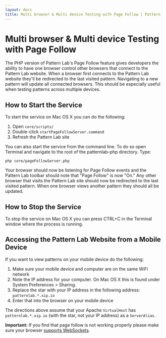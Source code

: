 ```yaml
---
layout: docs
title: Multi browser & Multi device Testing with Page Follow | Pattern Lab
---
```


# Multi browser & Multi device Testing with Page Follow
The PHP version of Pattern Lab's Page Follow feature gives developers the ability to have one browser control other browsers that connect to the Pattern Lab website. When a browser first connects to the Pattern Lab website they'll be redirected to the last visited pattern. Navigating to a new pattern will update all connected browsers. This should be especially useful when testing patterns across multiple devices.

## How to Start the Service

To start the service on Mac OS X you can do the following:

1. Open `core/scripts/`
2. Double-click `startPageFollowServer.command`
3. Refresh the Pattern Lab site

You can also start the service from the command line. To do so open Terminal and navigate to the root of the patternlab-php directory. Type:

    php core/pageFollowServer.php

Your browser should now be listening for Page Follow events and the Pattern Lab toolbar should note that "Page Follow" is now "On." Any other browser that visits the Pattern Lab site should now be redirected to the last visited pattern. When one browser views another pattern they should all be updated.

## How to Stop the Service

To stop the service on Mac OS X you can press CTRL+C in the Terminal window where the process is running.

## Accessing the Pattern Lab Website from a Mobile Device

If you want to view patterns on your mobile device do the following:

1. Make sure your mobile device and computer are on the same WiFi network
2. Note the IP address for your computer. On Mac OS X this is found under System Preferences > Sharing.
3. Replace the star with your IP address in the following address: `patternlab.*.xip.io`
4. Enter that into the browser on your mobile device

The directions above assume that your Apache `VirtualHost` has `patternlab.*.xip.io` (with the star, not your IP address) as a `ServerAlias`.

**Important:** If you find that page follow is not working properly please make sure your browser [supports WebSockets](http://caniuse.com/websockets).